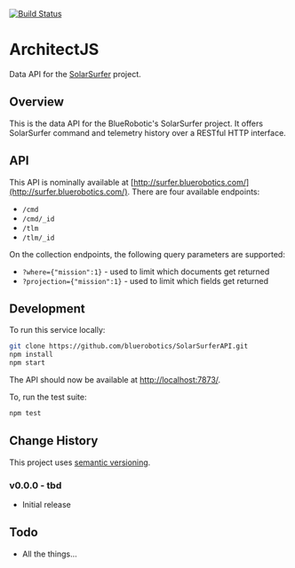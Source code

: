 [![Build Status](https://travis-ci.org/bluerobotics/SolarSurferAPI.svg?branch=master)](https://travis-ci.org/bluerobotics/SolarSurferAPI)

# ArchitectJS

Data API for the [SolarSurfer](http://bluerobotics.com/) project.

## Overview

This is the data API for the BlueRobotic's SolarSurfer project. It offers SolarSurfer command and telemetry history over a RESTful HTTP interface.

## API

This API is nominally available at [http://surfer.bluerobotics.com/](http://surfer.bluerobotics.com/). There are four available endpoints:

* `/cmd`
* `/cmd/_id`
* `/tlm`
* `/tlm/_id`

On the collection endpoints, the following query parameters are supported:

* `?where={"mission":1}` - used to limit which documents get returned
* `?projection={"mission":1}` - used to limit which fields get returned

## Development

To run this service locally:

```bash
git clone https://github.com/bluerobotics/SolarSurferAPI.git
npm install
npm start
```

The API should now be available at [http://localhost:7873/](http://localhost:7873/).

To, run the test suite:

```bash
npm test
```

## Change History

This project uses [semantic versioning](http://semver.org/).

### v0.0.0 - tbd

* Initial release

## Todo

* All the things...
